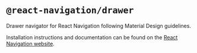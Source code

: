 # `@react-navigation/drawer`

Drawer navigator for React Navigation following Material Design guidelines.

Installation instructions and documentation can be found on the [React Navigation website](https://reactnavigation.org/docs/drawer-navigator/).
